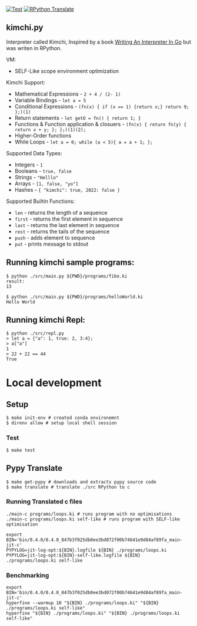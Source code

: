 [![Test](https://github.com/Pavel-Durov/iterpreter.rpy/actions/workflows/test.yml/badge.svg)](https://github.com/Pavel-Durov/iterpreter.rpy/actions/workflows/test.yml)
[![RPython Translate](https://github.com/Pavel-Durov/iterpreter.rpy/actions/workflows/rpython.yml/badge.svg)](https://github.com/Pavel-Durov/iterpreter.rpy/actions/workflows/rpython.yml)


## kimchi.py

Interpreter called Kimchi, Inspired by a book [Writing An Interpreter In Go](https://interpreterbook.com/) but was writen in RPython.

VM:
+ SELF-Like scope environment optimization

Kimchi Support:
+ Mathematical Expressions - `2 + 4 / (2- 1)`
+ Variable Bindings - `let a = 5` 
+ Conditional Expressions - `(fn(x) { if (x == 1) {return x;} return 9; };)(1)`
+ Return statements - `let getO = fn() { return 1; }`
+ Functions & Function application & closuers - `(fn(x) { return fn(y) { return x + y; }; };)(1)(2);`
+ Higher-Order functions
+ While Loops - `let a = 0; while (a < 5){ a = a + 1; };`

Supported Data Types:

+ Integers - `1`
+ Booleans - `true, false`
+ Strings - `"Helllo"`
+ Arrays - `[1, false, "yo"]`
+ Hashes - `{ "kimchi": true, 2022: false }`

Supported Builtin Functions:
+ `len` - returns the length of  a sequence
+ `first` - returns the first element in sequence
+ `last` - returns the last element in sequence
+ `rest` - returns the tails of the sequence
+ `push` - adds element to sequence
+ `put` - prints message to stdout


## Running kimchi sample programs:
```shell
$ python ./src/main.py ${PWD}/programs/fibo.ki          
result: 
13

$ python ./src/main.py ${PWD}/programs/helloWorld.ki 
Hello World
```

## Running kimchi Repl:
```shell
$ python ./src/repl.py       
> let a = {"a": 1, true: 2, 3:4};
> a["a"] 
1
> 22 + 22 == 44
True
```

# Local development
## Setup
```shell
$ make init-env # created conda environemnt
$ direnv allow # setup local shell session
```

### Test
```shell
$ make test
```

## Pypy Translate
```shell
$ make get-pypy # downloads and extracts pypy source code
$ make translate # translate ./src RPython to c
```

### Running Translated c files
```shell
./main-c programs/loops.ki # runs program with no optimisations
./main-c programs/loops.ki self-like # runs program with SELF-like optimisation

export BIN='bin/0.4.0/0.4.0_847b3f025db0ee3bd072f00b74641e9d84af89fa_main-jit-c'
PYPYLOG=jit-log-opt:${BIN}.logfile ${BIN} ./programs/loops.ki
PYPYLOG=jit-log-opt:${BIN}-self-like.logfile ${BIN} ./programs/loops.ki self-like
```

### Benchmarking
```shell
export BIN='bin/0.4.0/0.4.0_847b3f025db0ee3bd072f00b74641e9d84af89fa_main-jit-c'
hyperfine --warmup 10 "${BIN} ./programs/loops.ki" "${BIN} ./programs/loops.ki self-like"
hyperfine "${BIN} ./programs/loops.ki" "${BIN} ./programs/loops.ki self-like"
```
